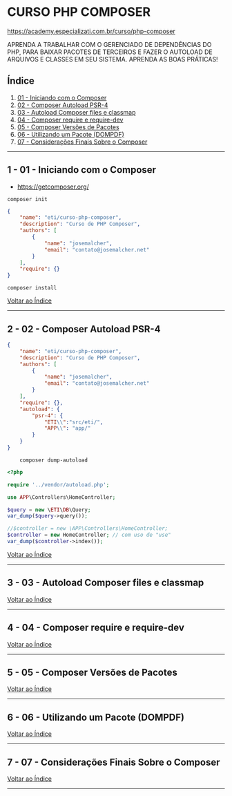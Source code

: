 # CURSO PHP COMPOSER

https://academy.especializati.com.br/curso/php-composer

APRENDA A TRABALHAR COM O GERENCIADO DE DEPENDÊNCIAS DO PHP, PARA BAIXAR PACOTES DE TERCEIROS E FAZER O AUTOLOAD DE ARQUIVOS E CLASSES EM SEU SISTEMA. APRENDA AS BOAS PRÁTICAS!

## <a name="indice">Índice</a>

1. [01 - Iniciando com o Composer](#parte1)     
2. [02 - Composer Autoload PSR-4](#parte2)     
3. [03 - Autoload Composer files e classmap](#parte3)     
4. [04 - Composer require e require-dev](#parte4)     
5. [05 - Composer Versões de Pacotes](#parte5)     
6. [06 - Utilizando um Pacote (DOMPDF)](#parte6)     
7. [07 - Considerações Finais Sobre o Composer](#parte7)     
---


## <a name="parte1">1 - 01 - Iniciando com o Composer </a>

- https://getcomposer.org/

```
composer init
```

```json
{
    "name": "eti/curso-php-composer",
    "description": "Curso de PHP Composer",
    "authors": [
        {
            "name": "josemalcher",
            "email": "contato@josemalcher.net"
        }
    ],
    "require": {}
}

```


```
composer install
```

[Voltar ao Índice](#indice)

---


## <a name="parte2">2 - 02 - Composer Autoload PSR-4</a>

```json
{
    "name": "eti/curso-php-composer",
    "description": "Curso de PHP Composer",
    "authors": [
        {
            "name": "josemalcher",
            "email": "contato@josemalcher.net"
        }
    ],
    "require": {},
    "autoload": {
        "psr-4": {
            "ETI\\":"src/eti/",
            "APP\\": "app/"
        }
    }
}

```

```
    composer dump-autoload
```

```php
<?php

require '../vendor/autoload.php';

use APP\Controllers\HomeController;

$query = new \ETI\DB\Query;
var_dump($query->query());

//$controller = new \APP\Controllers\HomeController;
$controller = new HomeController; // com uso de "use"
var_dump($controller->index());

```

[Voltar ao Índice](#indice)

---


## <a name="parte3">3 - 03 - Autoload Composer files e classmap</a>



[Voltar ao Índice](#indice)

---


## <a name="parte4">4 - 04 - Composer require e require-dev</a>



[Voltar ao Índice](#indice)

---


## <a name="parte5">5 - 05 - Composer Versões de Pacotes</a>



[Voltar ao Índice](#indice)

---


## <a name="parte6">6 - 06 - Utilizando um Pacote (DOMPDF)</a>



[Voltar ao Índice](#indice)

---


## <a name="parte7">7 - 07 - Considerações Finais Sobre o Composer</a>



[Voltar ao Índice](#indice)

---

